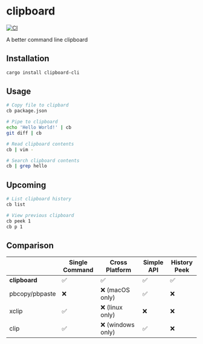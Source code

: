 # clipboard

[![CI](https://github.com/amilajack/clipboard/actions/workflows/ci.yml/badge.svg)](https://github.com/amilajack/clipboard/actions/workflows/ci.yml)

A better command line clipboard

## Installation

```bash
cargo install clipboard-cli
```

## Usage

```bash
# Copy file to clipbard
cb package.json

# Pipe to clipboard
echo 'Hello World!' | cb
git diff | cb

# Read clipboard contents
cb | vim -

# Search clipboard contents
cb | grep hello
```

## Upcoming

```bash
# List clipboard history
cb list

# View previous clipboard
cb peek 1
cb p 1
```

## Comparison

|                | Single Command | Cross Platform    | Simple API | History Peek |
| -------------- | -------------- | ----------------- | ---------- | ------------ |
| **clipboard**  | ✅             | ✅                | ✅         | ✅           |
| pbcopy/pbpaste | ❌             | ❌ (macOS only)   | ✅         | ❌           |
| xclip          | ✅             | ❌ (linux only)   | ❌         | ❌           |
| clip           | ✅             | ❌ (windows only) | ✅         | ❌           |
